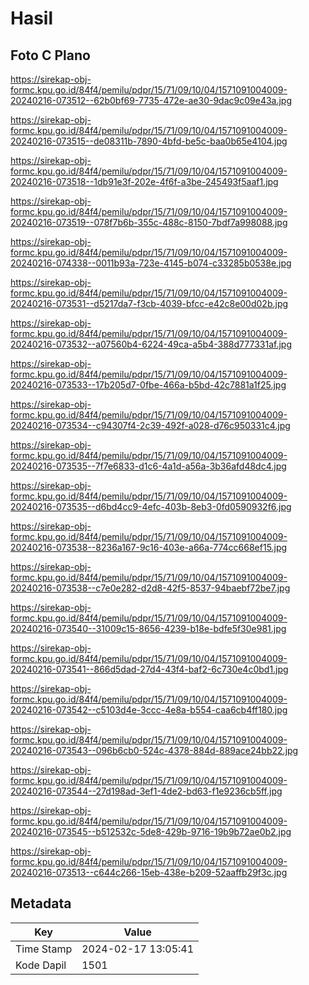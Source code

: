 # Hasil

## Foto C Plano

https://sirekap-obj-formc.kpu.go.id/84f4/pemilu/pdpr/15/71/09/10/04/1571091004009-20240216-073512--62b0bf69-7735-472e-ae30-9dac9c09e43a.jpg

https://sirekap-obj-formc.kpu.go.id/84f4/pemilu/pdpr/15/71/09/10/04/1571091004009-20240216-073515--de08311b-7890-4bfd-be5c-baa0b65e4104.jpg

https://sirekap-obj-formc.kpu.go.id/84f4/pemilu/pdpr/15/71/09/10/04/1571091004009-20240216-073518--1db91e3f-202e-4f6f-a3be-245493f5aaf1.jpg

https://sirekap-obj-formc.kpu.go.id/84f4/pemilu/pdpr/15/71/09/10/04/1571091004009-20240216-073519--078f7b6b-355c-488c-8150-7bdf7a998088.jpg

https://sirekap-obj-formc.kpu.go.id/84f4/pemilu/pdpr/15/71/09/10/04/1571091004009-20240216-074338--0011b93a-723e-4145-b074-c33285b0538e.jpg

https://sirekap-obj-formc.kpu.go.id/84f4/pemilu/pdpr/15/71/09/10/04/1571091004009-20240216-073531--d5217da7-f3cb-4039-bfcc-e42c8e00d02b.jpg

https://sirekap-obj-formc.kpu.go.id/84f4/pemilu/pdpr/15/71/09/10/04/1571091004009-20240216-073532--a07560b4-6224-49ca-a5b4-388d777331af.jpg

https://sirekap-obj-formc.kpu.go.id/84f4/pemilu/pdpr/15/71/09/10/04/1571091004009-20240216-073533--17b205d7-0fbe-466a-b5bd-42c7881a1f25.jpg

https://sirekap-obj-formc.kpu.go.id/84f4/pemilu/pdpr/15/71/09/10/04/1571091004009-20240216-073534--c94307f4-2c39-492f-a028-d76c950331c4.jpg

https://sirekap-obj-formc.kpu.go.id/84f4/pemilu/pdpr/15/71/09/10/04/1571091004009-20240216-073535--7f7e6833-d1c6-4a1d-a56a-3b36afd48dc4.jpg

https://sirekap-obj-formc.kpu.go.id/84f4/pemilu/pdpr/15/71/09/10/04/1571091004009-20240216-073535--d6bd4cc9-4efc-403b-8eb3-0fd0590932f6.jpg

https://sirekap-obj-formc.kpu.go.id/84f4/pemilu/pdpr/15/71/09/10/04/1571091004009-20240216-073538--8236a167-9c16-403e-a66a-774cc668ef15.jpg

https://sirekap-obj-formc.kpu.go.id/84f4/pemilu/pdpr/15/71/09/10/04/1571091004009-20240216-073538--c7e0e282-d2d8-42f5-8537-94baebf72be7.jpg

https://sirekap-obj-formc.kpu.go.id/84f4/pemilu/pdpr/15/71/09/10/04/1571091004009-20240216-073540--31009c15-8656-4239-b18e-bdfe5f30e981.jpg

https://sirekap-obj-formc.kpu.go.id/84f4/pemilu/pdpr/15/71/09/10/04/1571091004009-20240216-073541--866d5dad-27d4-43f4-baf2-6c730e4c0bd1.jpg

https://sirekap-obj-formc.kpu.go.id/84f4/pemilu/pdpr/15/71/09/10/04/1571091004009-20240216-073542--c5103d4e-3ccc-4e8a-b554-caa6cb4ff180.jpg

https://sirekap-obj-formc.kpu.go.id/84f4/pemilu/pdpr/15/71/09/10/04/1571091004009-20240216-073543--096b6cb0-524c-4378-884d-889ace24bb22.jpg

https://sirekap-obj-formc.kpu.go.id/84f4/pemilu/pdpr/15/71/09/10/04/1571091004009-20240216-073544--27d198ad-3ef1-4de2-bd63-f1e9236cb5ff.jpg

https://sirekap-obj-formc.kpu.go.id/84f4/pemilu/pdpr/15/71/09/10/04/1571091004009-20240216-073545--b512532c-5de8-429b-9716-19b9b72ae0b2.jpg

https://sirekap-obj-formc.kpu.go.id/84f4/pemilu/pdpr/15/71/09/10/04/1571091004009-20240216-073513--c644c266-15eb-438e-b209-52aaffb29f3c.jpg


## Metadata

| Key        | Value               |
| ---------- | ------------------- |
| Time Stamp | 2024-02-17 13:05:41 |
| Kode Dapil | 1501                |



